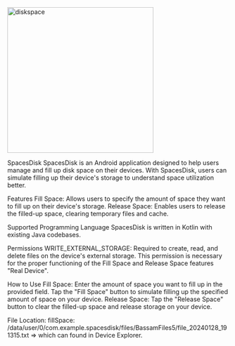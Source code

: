 
<img width="332" alt="diskspace" src="https://github.com/B7-9414/diskspace-app/assets/40012781/0f169894-8b2c-4625-abb4-dc3e412b3621">

SpacesDisk
SpacesDisk is an Android application designed to help users manage and fill up disk space on their devices. With SpacesDisk, users can simulate filling up their device's storage to understand space utilization better.

Features
Fill Space: Allows users to specify the amount of space they want to fill up on their device's storage.
Release Space: Enables users to release the filled-up space, clearing temporary files and cache.

Supported Programming Language
SpacesDisk is written in Kotlin with existing Java codebases.

Permissions
WRITE_EXTERNAL_STORAGE: Required to create, read, and delete files on the device's external storage. This permission is necessary for the proper functioning of the Fill Space and Release Space features "Real Device".

How to Use
Fill Space:
Enter the amount of space you want to fill up in the provided field.
Tap the "Fill Space" button to simulate filling up the specified amount of space on your device.
Release Space:
Tap the "Release Space" button to clear the filled-up space and release storage on your device.

File Location:
fillSpace: /data/user/0/com.example.spacesdisk/files/BassamFiles5/file_20240128_191315.txt => which can found in Device Explorer.

